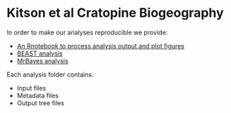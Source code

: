 # Kitson et al Cratopine Biogeography

In order to make our analyses reproducible we provide:

- [An Rnotebook to process analysis output and plot figures]()
- [BEAST analysis](https://github.com/James-Kitson/Biogeography/tree/ce0e070ae681183fea5dd5bf3bac8d463e1962c7/BEAST)
- [MrBayes analysis](https://github.com/James-Kitson/Biogeography/tree/master/MrBayes)

Each analysis folder contains:
- Input files
- Metadata files
- Output tree files